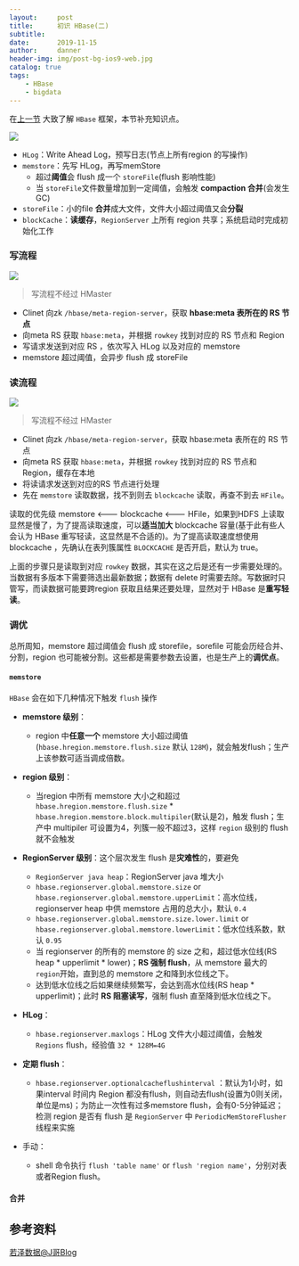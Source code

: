 ```yaml
---
layout:     post
title:      初识 HBase(二)
subtitle:   
date:       2019-11-15
author:     danner
header-img: img/post-bg-ios9-web.jpg
catalog: true
tags:
    - HBase
    - bigdata
---
```


在[上一节]( https://vendanner.github.io/2019/11/08/初识-HBase/ ) 大致了解 `HBase` 框架，本节补充知识点。

![](https://vendanner.github.io/img/HBase/HBase-arch.png)

- `HLog`：Write Ahead Log，预写日志(节点上所有region 的写操作)
- `memstore`：先写 HLog，再写memStore
  - 超过**阈值**会 flush 成一个 `storeFile`(flush 影响性能)
  - 当 `storeFile`文件数量增加到一定阈值，会触发 **compaction 合并**(会发生GC)
- `storeFile`：小的file **合并**成大文件，文件大小超过阈值又会**分裂**
- `blockCache`：**读缓存**，`RegionServer` 上所有 region 共享；系统启动时完成初始化工作



### 写流程

![](https://vendanner.github.io/img/HBase/write_step.png)

> 写流程不经过 HMaster

- Clinet 向zk `/hbase/meta-region-server`，获取 **hbase:meta 表所在的 RS 节点**
- 向meta RS 获取 `hbase:meta`，并根据 `rowkey` 找到对应的 RS 节点和 Region
- 写请求发送到对应 RS ，依次写入 HLog 以及对应的 memstore
- memstore 超过阈值，会异步 flush 成 storeFile

### 读流程

![](https://vendanner.github.io/img/HBase/read_step.png)

>  写流程不经过 HMaster 

- Clinet 向zk `/hbase/meta-region-server`，获取 hbase:meta 表所在的 RS 节点
- 向meta RS 获取 `hbase:meta`，并根据 `rowkey` 找到对应的 RS 节点和 Region，缓存在本地
- 将读请求发送到对应的RS 节点进行处理
- 先在 `memstore` 读取数据，找不到则去 `blockcache` 读取，再查不到去 `HFile`。

读取的优先级 memstore <--- blockcache <--- HFile，如果到HDFS 上读取显然是慢了，为了提高读取速度，可以**适当加大** blockcache 容量(基于此有些人会认为 HBase 重写轻读，这显然是不合适的)。为了提高读取速度想使用 blockcache ，先确认在表列簇属性 `BLOCKCACHE` 是否开启，默认为 true。

上面的步骤只是读取到对应 `rowkey` 数据，其实在这之后是还有一步需要处理的。当数据有多版本下需要筛选出最新数据；数据有 delete 时需要去除。写数据时只管写，而读数据可能要跨region 获取且结果还要处理，显然对于 HBase 是**重写轻读**。

### 调优

总所周知，memstore 超过阈值会 flush 成 storefile，sorefile 可能会历经合并、分割，region 也可能被分割。这些都是需要参数去设置，也是生产上的**调优点**。

#### `memstore` 

`HBase` 会在如下几种情况下触发 `flush` 操作

- **memstore 级别**： 
  - region 中**任意一个** memstore 大小超过阈值(`hbase.hregion.memstore.flush.size` 默认 `128M`)，就会触发flush；生产上该参数可适当调成倍数。
- **region 级别**：
  - 当region 中所有 memstore 大小之和超过 `hbase.hregion.memstore.flush.size` * `hbase.hregion.memstore.block.multipiler`(默认是2)，触发 flush；生产中 multipiler 可设置为4，列簇一般不超过3，这样 `region` 级别的 flush 就不会触发
- **RegionServer 级别**：这个层次发生 flush 是**灾难性**的，要避免
  - `RegionServer java heap`：RegionServer java 堆大小
  - `hbase.regionserver.global.memstore.size` or `hbase.regionserver.global.memstore.upperLimit`：高水位线，regionserver heap 中供 memstore 占用的总大小，默认 `0.4`
  - `hbase.regionserver.global.memstore.size.lower.limit` or `hbase.regionserver.global.memstore.lowerLimit`：低水位线系数，默认 `0.95`
  - 当 regionserver 的所有的 memstore 的 size 之和，超过低水位线(RS heap * upperlimit * lower)；**RS 强制 flush**，从 memstore 最大的 `region`开始，直到总的 memstore  之和降到水位线之下。
  - 达到低水位线之后如果继续频繁写，会达到高水位线(RS heap * upperlimit)；此时 **RS 阻塞读写**，强制 flush 直至降到低水位线之下。
- **HLog**：
  - ` hbase.regionserver.maxlogs `：HLog 文件大小超过阈值，会触发 `Regions` flush，经验值 `32 * 128M=4G`

- **定期 flush**：
  - ` hbase.regionserver.optionalcacheflushinterval ` ：默认为1小时，如果interval 时间内 Region 都没有flush，则自动去flush(设置为0则关闭，单位是ms)；为防止一次性有过多memstore flush，会有0-5分钟延迟；检测 region 是否有 flush 是 `RegionServer` 中 ` PeriodicMemStoreFlusher `  线程来实施

- 手动：
  - shell 命令执行 `flush 'table name'` or `flush 'region name'`，分别对表或者Region  flush。

#### 合并











## 参考资料

[若泽数据@J哥Blog](https://hackeruncle.github.io/)



